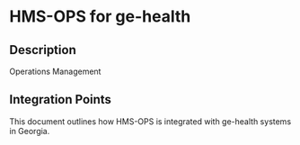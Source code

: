 # HMS-OPS for ge-health

## Description

Operations Management

## Integration Points

This document outlines how HMS-OPS is integrated with ge-health systems in Georgia.
